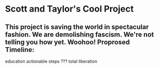 # Scott and Taylor's Cool Project

This project is saving the world in spectacular fashion. We are demolishing fascism. We're not telling you how yet. Woohoo!
Proprosed Timeline:
---
education
actionable steps
???
total liberation
